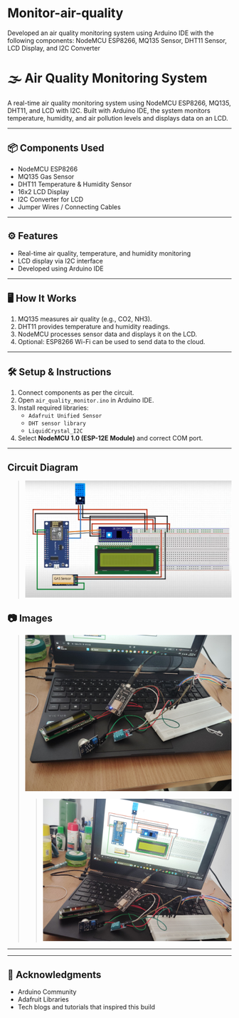 # Monitor-air-quality
Developed an air quality monitoring system using Arduino IDE with the following components: NodeMCU ESP8266, MQ135 Sensor, DHT11 Sensor, LCD Display, and I2C Converter

# 🌫️ Air Quality Monitoring System

A real-time air quality monitoring system using NodeMCU ESP8266, MQ135, DHT11, and LCD with I2C. Built with Arduino IDE, the system monitors temperature, humidity, and air pollution levels and displays data on an LCD.

---

## 📦 Components Used

- NodeMCU ESP8266  
- MQ135 Gas Sensor  
- DHT11 Temperature & Humidity Sensor  
- 16x2 LCD Display  
- I2C Converter for LCD  
- Jumper Wires / Connecting Cables  

---

## ⚙️ Features

- Real-time air quality, temperature, and humidity monitoring  
- LCD display via I2C interface  
- Developed using Arduino IDE  

---

## 🖥️ How It Works

1. MQ135 measures air quality (e.g., CO2, NH3).  
2. DHT11 provides temperature and humidity readings.  
3. NodeMCU processes sensor data and displays it on the LCD.  
4. Optional: ESP8266 Wi-Fi can be used to send data to the cloud.

---

## 🛠️ Setup & Instructions

1. Connect components as per the circuit.  
2. Open `air_quality_monitor.ino` in Arduino IDE.  
3. Install required libraries:
    - `Adafruit Unified Sensor`
    - `DHT sensor library`
    - `LiquidCrystal_I2C`
4. Select **NodeMCU 1.0 (ESP-12E Module)** and correct COM port.  


---

## Circuit Diagram
> ![Circuit](Air-Quality-monitoring/Schematic-Diag.png)

## 📷 Images 
 
> ![Project Image](Air-Quality-monitoring/AirQ.jpg)
> > ![Project Image](Air-Quality-monitoring/airQ2.jpg)

---

---

## 🙌 Acknowledgments

- Arduino Community  
- Adafruit Libraries  
- Tech blogs and tutorials that inspired this build

